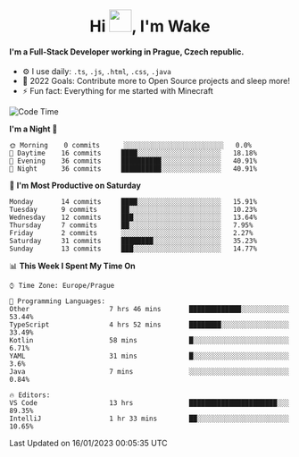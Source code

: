 <h1 align="center">Hi <img src="https://raw.githubusercontent.com/MrWakeCZ/MrWakeCZ/master/Hi.gif" width="40px" />, I'm Wake</h1>

#### I'm a Full-Stack Developer working in Prague, Czech republic.
- ⚙️ I use daily: `.ts`, `.js`, `.html`, `.css`, `.java`
- 🥅 2022 Goals: Contribute more to Open Source projects and sleep more!
- ⚡ Fun fact: Everything for me started with Minecraft

<!--START_SECTION:waka-->
![Code Time](http://img.shields.io/badge/Code%20Time-2%2C901%20hrs%2039%20mins-blue)

**I'm a Night 🦉** 

```text
🌞 Morning    0 commits      ░░░░░░░░░░░░░░░░░░░░░░░░░   0.0% 
🌆 Daytime    16 commits     ████░░░░░░░░░░░░░░░░░░░░░   18.18% 
🌃 Evening    36 commits     ██████████░░░░░░░░░░░░░░░   40.91% 
🌙 Night      36 commits     ██████████░░░░░░░░░░░░░░░   40.91%

```
📅 **I'm Most Productive on Saturday** 

```text
Monday       14 commits     ████░░░░░░░░░░░░░░░░░░░░░   15.91% 
Tuesday      9 commits      ██░░░░░░░░░░░░░░░░░░░░░░░   10.23% 
Wednesday    12 commits     ███░░░░░░░░░░░░░░░░░░░░░░   13.64% 
Thursday     7 commits      ██░░░░░░░░░░░░░░░░░░░░░░░   7.95% 
Friday       2 commits      ░░░░░░░░░░░░░░░░░░░░░░░░░   2.27% 
Saturday     31 commits     ████████░░░░░░░░░░░░░░░░░   35.23% 
Sunday       13 commits     ███░░░░░░░░░░░░░░░░░░░░░░   14.77%

```


📊 **This Week I Spent My Time On** 

```text
⌚︎ Time Zone: Europe/Prague

💬 Programming Languages: 
Other                    7 hrs 46 mins       █████████████░░░░░░░░░░░░   53.44% 
TypeScript               4 hrs 52 mins       ████████░░░░░░░░░░░░░░░░░   33.49% 
Kotlin                   58 mins             █░░░░░░░░░░░░░░░░░░░░░░░░   6.71% 
YAML                     31 mins             █░░░░░░░░░░░░░░░░░░░░░░░░   3.6% 
Java                     7 mins              ░░░░░░░░░░░░░░░░░░░░░░░░░   0.84%

🔥 Editors: 
VS Code                  13 hrs              ██████████████████████░░░   89.35% 
IntelliJ                 1 hr 33 mins        ██░░░░░░░░░░░░░░░░░░░░░░░   10.65%

```


 Last Updated on 16/01/2023 00:05:35 UTC
<!--END_SECTION:waka-->
